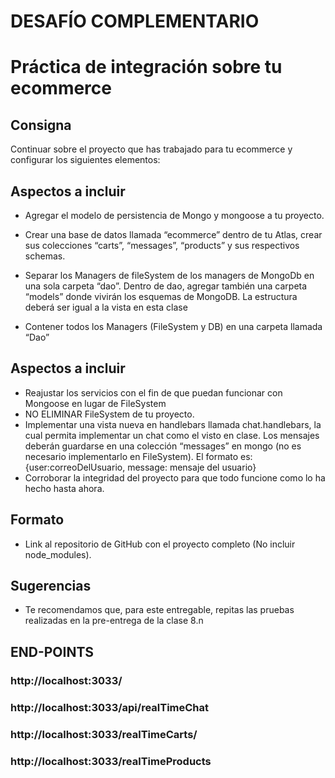 # DESAFÍO COMPLEMENTARIO

# Práctica de integración sobre tu ecommerce

## Consigna

Continuar sobre el proyecto que has trabajado para tu ecommerce
 y configurar los siguientes elementos:

## Aspectos a incluir

-   Agregar el modelo de persistencia de Mongo y mongoose a tu proyecto.
-   Crear una base de datos llamada “ecommerce” dentro de tu Atlas, crear 
    sus colecciones “carts”, “messages”, “products” y sus respectivos schemas.
-   Separar los Managers de fileSystem de los managers de MongoDb en una sola
    carpeta “dao”. Dentro de dao, agregar también una carpeta “models” donde 
    vivirán los esquemas de MongoDB. La estructura deberá ser igual a la vista
    en esta clase

-   Contener todos los Managers (FileSystem y DB) en una carpeta llamada “Dao”

## Aspectos a incluir

-   Reajustar los servicios con el fin de que puedan funcionar con Mongoose
    en lugar de FileSystem
-   NO ELIMINAR FileSystem de tu proyecto.
-   Implementar una vista nueva en handlebars llamada chat.handlebars, la cual
    permita implementar un chat como el visto en clase. Los mensajes deberán
    guardarse en una colección “messages” en mongo (no es necesario implementarlo
     en FileSystem). El formato es:  {user:correoDelUsuario, message: mensaje del usuario}
-   Corroborar la integridad del proyecto para que todo funcione como lo ha hecho hasta ahora.

## Formato

-   Link al repositorio de GitHub con el proyecto completo (No incluir node_modules).

## Sugerencias

-   Te recomendamos que, para este entregable, repitas las pruebas realizadas en la pre-entrega de la clase 8.n


## END-POINTS

### http://localhost:3033/
### http://localhost:3033/api/realTimeChat
### http://localhost:3033/realTimeCarts/
### http://localhost:3033/realTimeProducts

